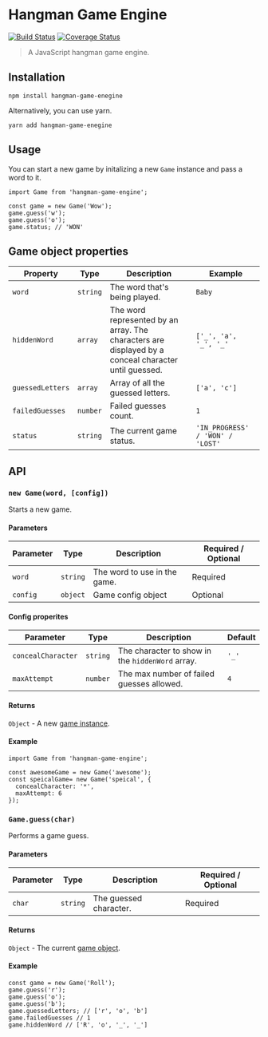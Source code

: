# Hangman Game Engine

[![Build Status](https://travis-ci.org/guytepper/hangman-game-engine.svg?branch=master)](https://travis-ci.org/guytepper/hangman-game-engine)
[![Coverage Status](https://coveralls.io/repos/github/guytepper/hangman-game-engine/badge.svg?branch=master)](https://coveralls.io/github/guytepper/hangman-game-engine?branch=master)

> A JavaScript hangman game engine.

## Installation

```
npm install hangman-game-enegine
```

Alternatively, you can use yarn.

```
yarn add hangman-game-enegine
```

## Usage

You can start a new game by initalizing a new `Game` instance and pass a word to it.

```
import Game from 'hangman-game-engine';

const game = new Game('Wow');
game.guess('w');
game.guess('o');
game.status; // 'WON'
```

## Game object properties

| Property         | Type     | Description                                                                                          | Example                          |
| ---------------- | -------- | ---------------------------------------------------------------------------------------------------- | -------------------------------- |
| `word`           | `string` | The word that's being played.                                                                        | `Baby`                           |
| `hiddenWord`     | `array`  | The word represented by an array. The characters are displayed by a conceal character until guessed. | `['_', 'a', '_', '_'`            |
| `guessedLetters` | `array`  | Array of all the guessed letters.                                                                    | `['a', 'c']`                     |
| `failedGuesses`  | `number` | Failed guesses count.                                                                                | `1`                              |
| `status`         | `string` | The current game status.                                                                             | `'IN_PROGRESS' / 'WON' / 'LOST'` |

## API

### `new Game(word, [config])`

Starts a new game.

#### Parameters

| Parameter | Type     | Description                  | Required / Optional |
| --------- | -------- | ---------------------------- | ------------------- |
| `word`    | `string` | The word to use in the game. | Required            |
| `config`  | `object` | Game config object           | Optional            |

#### Config properites

| Parameter          | Type     | Description                                      | Default |
| ------------------ | -------- | ------------------------------------------------ | ------- |
| `concealCharacter` | `string` | The character to show in the `hiddenWord` array. | `'_'`   |
| `maxAttempt`       | `number` | The max number of failed guesses allowed.        | `4`     |

#### Returns

`Object` - A new [game instance](#game-object-properties).

#### Example

```
import Game from 'hangman-game-engine';

const awesomeGame = new Game('awesome');
const speicalGame= new Game('speical', {
  concealCharacter: '*',
  maxAttempt: 6
});
```

### `Game.guess(char)`

Performs a game guess.

#### Parameters

| Parameter | Type     | Description            | Required / Optional |
| --------- | -------- | ---------------------- | ------------------- |
| `char`    | `string` | The guessed character. | Required            |

#### Returns

`Object` - The current [game object](#game-object-properties).

#### Example

```
const game = new Game('Roll');
game.guess('r');
game.guess('o');
game.guess('b');
game.guessedLetters; // ['r', 'o', 'b']
game.failedGuesses // 1
game.hiddenWord // ['R', 'o', '_', '_']
```

